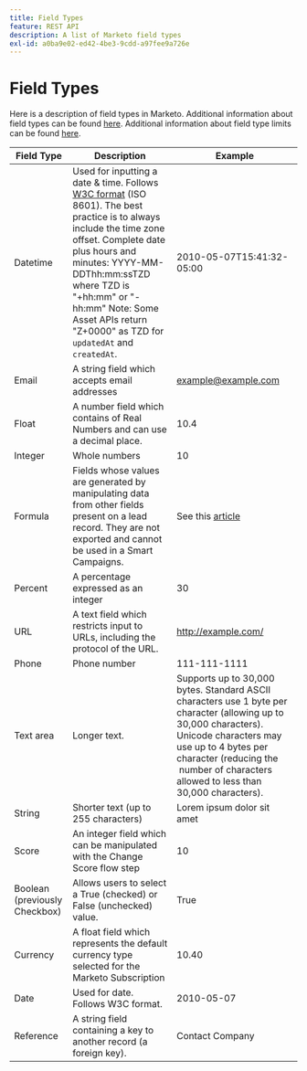 ```yaml
---
title: Field Types
feature: REST API
description: A list of Marketo field types
exl-id: a0ba9e02-ed42-4be3-9cdd-a97fee9a726e
---
```

# Field Types

Here is a description of field types in Marketo. Additional information about field types can be found [here](https://experienceleague.adobe.com/en/docs/marketo/using/product-docs/administration/field-management/custom-field-type-glossary). Additional information about field type limits can be found [here](https://nation.marketo.com/t5/knowledgebase/marketo-field-limits-by-field-type/ta-p/251613).

| Field Type| Description | Example |
| --- | --- | --- |
| Datetime | Used for inputting a date & time. Follows [W3C format](https://www.w3.org/TR/NOTE-datetime) (ISO 8601). The best practice is to always include the time zone offset. Complete date plus hours and minutes: YYYY-MM-DDThh:mm:ssTZD where TZD is "+hh:mm" or "-hh:mm" Note: Some Asset APIs return "Z+0000" as TZD for `updatedAt` and `createdAt`. | 2010-05-07T15:41:32-05:00 |
| Email | A string field which accepts email addresses | example@example.com |
| Float | A number field which contains of Real Numbers and can use a decimal place. | 10.4 |
| Integer | Whole numbers | 10 |
| Formula | Fields whose values are generated by manipulating data from other fields present on a lead record. They are not exported and cannot be used in a Smart Campaigns. | See this [article](https://experienceleague.adobe.com/en/docs/marketo/using/product-docs/administration/field-management/create-and-use-a-concatenated-string-formula-field) |
| Percent | A percentage expressed as an integer | 30 |
| URL | A text field which restricts input to URLs, including the protocol of the URL. | http://example.com/ |
| Phone | Phone number | 111-111-1111 |
| Text area | Longer text.| Supports up to 30,000 bytes. Standard ASCII characters use 1 byte per character (allowing up to 30,000 characters). Unicode characters may use up to 4 bytes per character (reducing the  number of characters allowed to less than 30,000 characters). |
| String | Shorter text (up to 255 characters) | Lorem ipsum dolor sit amet |
| Score | An integer field which can be manipulated with the Change Score flow step | 10 |
| Boolean (previously Checkbox) | Allows users to select a True (checked) or False (unchecked) value. | True |
| Currency | A float field which represents the default currency type selected for the Marketo Subscription | 10.40 |
| Date | Used for date. Follows W3C format. | 2010-05-07 |
| Reference | A string field containing a key to another record (a foreign key). | Contact Company |
